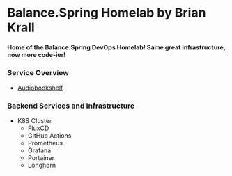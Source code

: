 # Balance.Spring Homelab by Brian Krall
#### Home of the Balance.Spring DevOps Homelab! Same great infrastructure, now more code-ier!

### Service Overview
- [Audiobookshelf](https://github.com/advplyr/audiobookshelf)

### Backend Services and Infrastructure
- K8S Cluster
    - FluxCD
    - GitHub Actions
    - Prometheus
    - Grafana
    - Portainer
    - Longhorn
